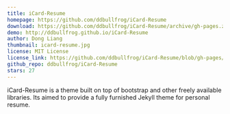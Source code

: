 ```yaml
---
title: iCard-Resume
homepage: https://github.com/ddbullfrog/iCard-Resume
download: https://github.com/ddbullfrog/iCard-Resume/archive/gh-pages.zip
demo: http://ddbullfrog.github.io/iCard-Resume
author: Dong Liang
thumbnail: icard-resume.jpg
license: MIT License
license_link: https://github.com/ddbullfrog/iCard-Resume/blob/gh-pages/LICENSE.md
github_repo: ddbullfrog/iCard-Resume
stars: 27
---
```


iCard-Resume is a theme built on top of bootstrap and other freely
available libraries. Its aimed to provide a fully furnished Jekyll
theme for personal resume.
